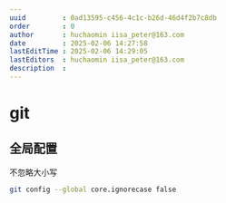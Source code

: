 ```yaml
---
uuid         : 0ad13595-c456-4c1c-b26d-46d4f2b7c8db
order        : 0
author       : huchaomin iisa_peter@163.com
date         : 2025-02-06 14:27:58
lastEditTime : 2025-02-06 14:29:05
lastEditors  : huchaomin iisa_peter@163.com
description  :
---
```


# git

## 全局配置

不忽略大小写

```bash
git config --global core.ignorecase false
```
